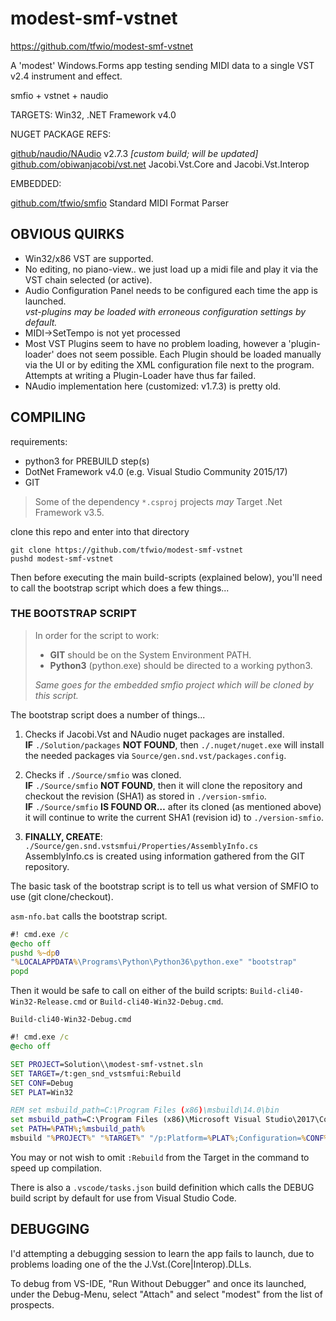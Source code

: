 
[github/naudio/NAudio]: https://github.com/naudio/NAudio
[github.com/obiwanjacobi/vst.net]: https://github.com/obiwanjacobi/vst.net
[github.com/tfwio/smfio]: https://github.com/tfwio/smfio

modest-smf-vstnet
=================
https://github.com/tfwio/modest-smf-vstnet

A 'modest' Windows.Forms app testing sending MIDI data to a single VST v2.4 instrument and effect.

smfio + vstnet + naudio

TARGETS: Win32, .NET Framework v4.0

NUGET PACKAGE REFS:

[github/naudio/NAudio]            v2.7.3  *[custom build; will be updated]*  
[github.com/obiwanjacobi/vst.net] Jacobi.Vst.Core and Jacobi.Vst.Interop  

EMBEDDED:

[github.com/tfwio/smfio]          Standard MIDI Format Parser

OBVIOUS QUIRKS
--------------

- Win32/x86 VST are supported.
- No editing, no piano-view.. we just load up a midi file and play it via the
  VST chain selected (or active).
- Audio Configuration Panel needs to be configured each time the app is launched.  
  *vst-plugins may be loaded with erroneous configuration settings by default.*
- MIDI->SetTempo is not yet processed
- Most VST Plugins seem to have no problem loading, however a 'plugin-loader'
  does not seem possible.  Each Plugin should be loaded manually via the UI
  or by editing the XML configuration file next to the program.  
  Attempts at writing a Plugin-Loader have thus far failed.
- NAudio implementation here (customized: v1.7.3) is pretty old.

COMPILING
---------------

requirements:

- python3 for PREBUILD step(s)
- DotNet Framework v4.0 (e.g. Visual Studio Community 2015/17)
- GIT

> Some of the dependency `*.csproj` projects *may* Target .Net Framework v3.5.

clone this repo and enter into that directory
```
git clone https://github.com/tfwio/modest-smf-vstnet
pushd modest-smf-vstnet
```
Then before executing the main build-scripts (explained below), you'll need to call the bootstrap script which does a few things...

### THE BOOTSTRAP SCRIPT

> In order for the script to work:
> - **GIT** should be on the System Environment PATH.
> - **Python3** (python.exe) should be directed to a working python3.
>
> *Same goes for the embedded smfio project which will be cloned by this script.*

The bootstrap script does a number of things...

1. Checks if Jacobi.Vst and NAudio nuget packages are installed.  
  **IF** `./Solution/packages` **NOT FOUND**, then
  `./.nuget/nuget.exe` will install the needed packages via
  `Source/gen.snd.vst/packages.config`.

2. Checks if `./Source/smfio` was cloned.  
   **IF** `./Source/smfio` **NOT FOUND**, then it will clone the
   repository and checkout the revision (SHA1) as stored in
   `./version-smfio`.  
   **IF** `./Source/smfio` **IS FOUND OR…** after its cloned (as
   mentioned above) it will continue to write the current SHA1
   (revision id) to `./version-smfio`.

3. **FINALLY, CREATE**: `./Source/gen.snd.vstsmfui/Properties/AssemblyInfo.cs`  
   AssemblyInfo.cs is created using information gathered from
   the GIT repository.

The basic task of the bootstrap script is to tell us what version
of SMFIO to use (git clone/checkout).

`asm-nfo.bat` calls the bootstrap script.
```bat
#! cmd.exe /c
@echo off
pushd %~dp0
"%LOCALAPPDATA%\Programs\Python\Python36\python.exe" "bootstrap"
popd
```
Then it would be safe to call on either of the build scripts: 
`Build-cli40-Win32-Release.cmd` or `Build-cli40-Win32-Debug.cmd`.

`Build-cli40-Win32-Debug.cmd`
```bat
#! cmd.exe /c
@echo off

SET PROJECT=Solution\\modest-smf-vstnet.sln
SET TARGET=/t:gen_snd_vstsmfui:Rebuild
SET CONF=Debug
SET PLAT=Win32

REM set msbuild_path=C:\Program Files (x86)\msbuild\14.0\bin
set msbuild_path=C:\Program Files (x86)\Microsoft Visual Studio\2017\Community\MSBuild\15.0\Bin
set PATH=%PATH%;%msbuild_path%
msbuild "%PROJECT%" "%TARGET%" "/p:Platform=%PLAT%;Configuration=%CONF%" /m
```

You may or not wish to omit `:Rebuild` from the Target
in the command to speed up compilation.

There is also a `.vscode/tasks.json` build definition
which calls the DEBUG build script by default for use from
Visual Studio Code.

DEBUGGING
---------

I'd attempting a debugging session to learn the app fails to launch,
due to problems loading one of the the J.Vst.(Core|Interop).DLLs.

To debug from VS-IDE, "Run Without Debugger" and once its launched,
under the Debug-Menu, select "Attach" and select "modest" from the
list of prospects.
